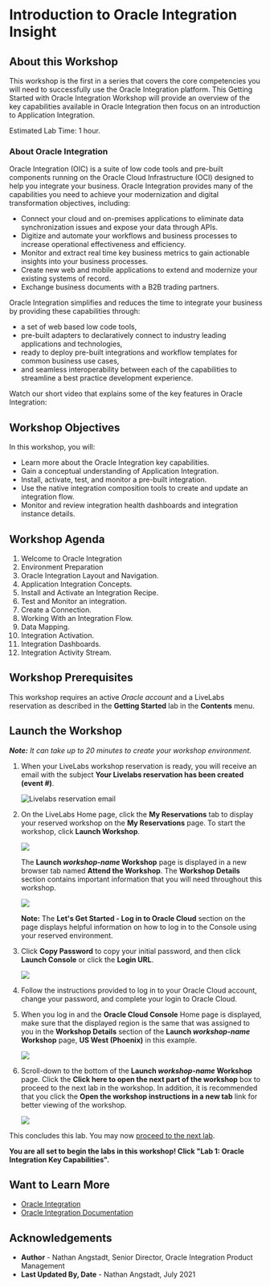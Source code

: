 # Introduction to Oracle Integration Insight

## About this Workshop

This workshop is the first in a series that covers the core competencies you will need to successfully use the Oracle Integration platform. This Getting Started with Oracle Integration Workshop will provide an overview of the key capabilities available in Oracle Integration then focus on an introduction to Application Integration.

Estimated Lab Time: 1 hour.

### About Oracle Integration

Oracle Integration (OIC) is a suite of low code tools and pre-built components running on the Oracle Cloud Infrastructure (OCI) designed to help you integrate your business. Oracle Integration provides many of the capabilities you need to achieve your modernization and digital transformation objectives, including:

* Connect your cloud and on-premises applications to eliminate data synchronization issues and expose your data through APIs.
* Digitize and automate your workflows and business processes to increase operational effectiveness and efficiency.
* Monitor and extract real time key business metrics to gain actionable insights into your business processes.
* Create new web and mobile applications to extend and modernize your existing systems of record.
* Exchange business documents with a B2B trading partners.

Oracle Integration simplifies and reduces the time to integrate your business by providing these capabilities through:

* a set of web based low code tools,
* pre-built adapters to declaratively connect to industry leading applications and technologies,
* ready to deploy pre-built integrations and workflow templates for common business use cases,
* and seamless interoperability between each of the capabilities to streamline a best practice development experience.

Watch our short video that explains some of the key features in Oracle Integration:

  [](youtube:fKwft4VNcOs)

## Workshop Objectives

In this workshop, you will:

* Learn more about the Oracle Integration key capabilities.
* Gain a conceptual understanding of Application Integration.
* Install, activate, test, and monitor a pre-built integration.
* Use the native integration composition tools to create and update an integration flow.
* Monitor and review integration health dashboards and integration instance details.

## Workshop Agenda

1. Welcome to Oracle Integration
2. Environment Preparation
3. Oracle Integration Layout and Navigation.
4. Application Integration Concepts.
5. Install and Activate an Integration Recipe.
6. Test and Monitor an integration.
7. Create a Connection.
8. Working With an Integration Flow.
9. Data Mapping.
10. Integration Activation.
11. Integration Dashboards.
12. Integration Activity Stream.

## Workshop Prerequisites

This workshop requires an active *Oracle account* and a LiveLabs reservation as described in the **Getting Started** lab in the **Contents** menu.

## Launch the Workshop

_**Note:** It can take up to 20 minutes to create your workshop environment._

1. When your LiveLabs workshop reservation is ready, you will receive an email with the subject **Your Livelabs reservation has been created (event #)**.

    ![Livelabs reservation email](./images/env-built-email.png " ")

2. On the LiveLabs Home page, click the **My Reservations** tab to display your reserved workshop on the **My Reservations** page. To start the workshop, click **Launch Workshop**.

    ![](./images/my-reservations.png " ")

    The **Launch *workshop-name* Workshop** page is displayed in a new browser tab named **Attend the Workshop**. The **Workshop Details** section contains important information that you will need throughout this workshop.  

    ![](./images/workshop-details-section.png " ")

    **Note:** The **Let's Get Started - Log in to Oracle Cloud** section on the page displays helpful information on how to log in to the Console using your reserved environment.

3. Click **Copy Password** to copy your initial password, and then click **Launch Console** or click the **Login URL**.

    ![](./images/workshop-details-section-2.png " ")

4. Follow the instructions provided to log in to your Oracle Cloud account, change your password, and complete your login to Oracle Cloud.

5. When you log in and the **Oracle Cloud Console** Home page is displayed, make sure that the displayed region is the same that was assigned to you in the **Workshop Details** section of the **Launch *workshop-name* Workshop** page, **US West (Phoenix)** in this example.

    ![](images/console-home.png)

6. Scroll-down to the bottom of the **Launch *workshop-name* Workshop** page. Click the **Click here to open the next part of the workshop** box to proceed to the next lab in the workshop. In addition, it is recommended that you click the **Open the workshop instructions in a new tab** link for better viewing of the workshop.

    ![](images/bottom-page.png)

This concludes this lab. You may now [proceed to the next lab](#next).

**You are all set to begin the labs in this workshop! Click "Lab 1: Oracle Integration Key Capabilities".**

## Want to Learn More

* [Oracle Integration](https://www.oracle.com/integration/)
* [Oracle Integration Documentation](https://docs.oracle.com/en/cloud/paas/integration-cloud/index.html)

## Acknowledgements

* **Author** - Nathan Angstadt, Senior Director, Oracle Integration Product Management
* **Last Updated By, Date** - Nathan Angstadt, July 2021
